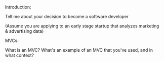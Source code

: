 Introduction:

Tell me about your decision to become a software developer

(Assume you are applying to an early stage startup that analyzes marketing & advertising data)

MVCs:

What is an MVC?  What's an example of an MVC that you've used, and in what context?  
